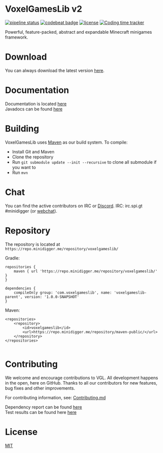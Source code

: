 # VoxelGamesLib v2

[![pipeline status](https://github.com/VoxelGamesLib/VoxelGamesLibv2/workflows/Java%20CI/badge.svg)](https://github.com/VoxelGamesLib/VoxelGamesLibv2/actions)
[![codebeat badge](https://codebeat.co/badges/fca40169-ef87-4f2a-af71-5524970eb058)](https://codebeat.co/projects/github-com-voxelgameslib-voxelgameslibv2-master)
[![license](https://img.shields.io/github/license/VoxelGamesLib/VoxelGamesLibv2.svg)](LICENSE)
[![Coding time tracker](https://wakatime.com/badge/github/VoxelGamesLib/VoxelGamesLibv2.svg)](https://wakatime.com/badge/github/VoxelGamesLib/VoxelGamesLibv2)

Powerful, feature-packed, abstract and expandable Minecraft minigames framework.

# Download

You can always download the latest version [here](https://github.com/VoxelGamesLib/VoxelGamesLibv2/blob/gh-pages/voxelgameslib-2.0-SNAPSHOT-all.jar?raw=true).

# Documentation

Documentation is located [here](https://voxelgameslib.github.io/docs/)  
Javadocs can be found [here](https://voxelgameslib.github.io/VoxelGamesLibv2/VGL/javadoc/)  

# Building

VoxelGamesLib uses [Maven](https://maven.apache.org/) as our build system. To compile:

* Install Git and Maven
* Clone the repository
* Run `git submodule update --init --recursive` to clone all submodule if you want to
* Run `mvn`

# Chat

You can find the active contributors on IRC or [Discord](https://s.minidigger.me/discord).
IRC: irc.spi.gt #minidigger (or [webchat](https://s.minidigger.me/irc)).

# Repository

The repository is located at `https://repo.minidigger.me/repository/voxelgameslib/`

Gradle:
```
repositories {
    maven { url 'https://repo.minidigger.me/repository/voxelgameslib/' }
}

dependencies {
    compileOnly group: 'com.voxelgameslib', name: 'voxelgameslib-parent', version: '1.0.0-SNAPSHOT'
}
```

Maven:
```
<repositories>
    <repository>
        <id>voxelgameslib</id>
        <url>https://repo.minidigger.me/repository/maven-public/</url>
    </repository>
</repositories>


```

# Contributing

We welcome and encourage contributions to VGL. All development happens in the open, here on GitHub. Thanks to all our contributors for new features, bug fixes and other improvements.

For contributing information, see: [Contributing.md](CONTRIBUTING.md)

Dependency report can be found [here](https://voxelgameslib.github.io/VoxelGamesLibv2/VGL/report.txt)  
Test results can be found here [here](https://voxelgameslib.github.io/VoxelGamesLibv2/VGL/tests/test/)  

# License

[MIT](LICENSE)
